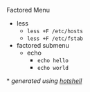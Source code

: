 Factored Menu
- less  
  - `less +F /etc/hosts`
  - `less +F /etc/fstab`
- factored submenu  
  - echo  
    - `echo hello`
    - `echo world`

\* *generated using [hotshell](https://github.com/julienmoumne/hotshell)*